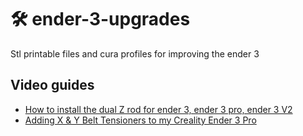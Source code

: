 # 🛠 ender-3-upgrades
Stl printable files and cura profiles for improving the ender 3 
   
## Video guides
- [How to install the dual Z rod for ender 3, ender 3 pro, ender 3 V2](https://www.youtube.com/watch?v=9OaKNyAEfik)   
- [Adding X & Y Belt Tensioners to my Creality Ender 3 Pro](https://www.youtube.com/watch?v=Yrgb6l7CUxk)
